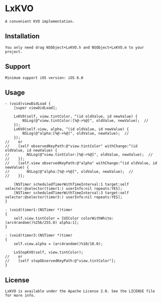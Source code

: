 # LxKVO
    A convenient KVO implementation.
Installation
------------
    You only need drag NSObject+LxKVO.h and NSObject+LxKVO.m to your project.
Support
------------
    Minimum support iOS version: iOS 6.0
Usage
----------
    - (void)viewDidLoad {
        [super viewDidLoad];
 
        LxKVO(self, view.tintColor, ^(id oldValue, id newValue) {
            NSLog(@"view.tintColor:[%@->%@]", oldValue, newValue);  //
        });
        LxKVO(self.view, alpha, ^(id oldValue, id newValue) {
            NSLog(@"alpha:[%@->%@]", oldValue, newValue);  //
        });
    //    or
    //    [self observedKeyPath:@"view.tintColor" withChange:^(id oldValue, id newValue) {
    //        NSLog(@"view.tintColor:[%@->%@]", oldValue, newValue);  //
    //    }];
    //    [self.view observedKeyPath:@"alpha" withChange:^(id oldValue, id newValue) {
    //        NSLog(@"alpha:[%@->%@]", oldValue, newValue);  //
    //    }];
    
        [NSTimer scheduledTimerWithTimeInterval:1 target:self selector:@selector(timer1:) userInfo:nil repeats:YES];
        [NSTimer scheduledTimerWithTimeInterval:3 target:self selector:@selector(timer3:) userInfo:nil repeats:YES];
    }

    - (void)timer1:(NSTimer *)timer
    {
        self.view.tintColor = [UIColor colorWithWhite:(arc4random()%256/255.0) alpha:1];
    }

    - (void)timer3:(NSTimer *)timer
    {
        self.view.alpha = (arc4random()%10/10.0);
    
        LxStopKVO(self, view.tintColor);
    //    or
    //    [self stopObservedKeyPath:@"view.tintColor"];
    }
License
-----------
    LxKVO is available under the Apache License 2.0. See the LICENSE file for more info.
